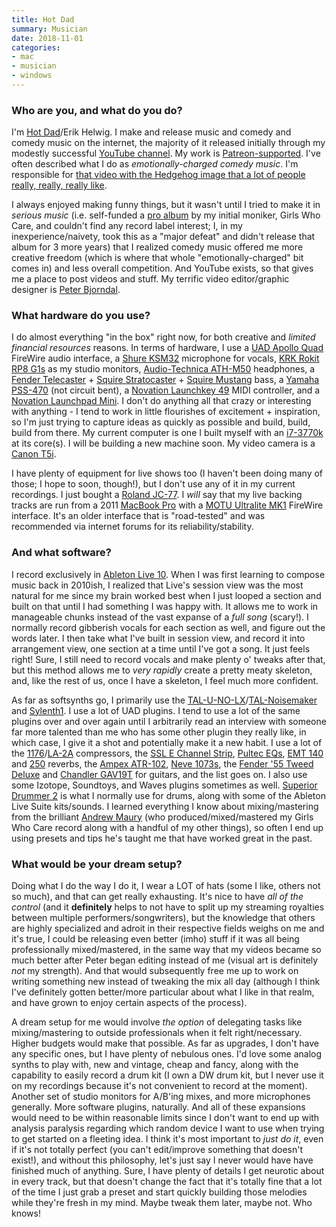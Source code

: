 ```yaml
---
title: Hot Dad
summary: Musician 
date: 2018-11-01
categories:
- mac 
- musician
- windows
---
```


### Who are you, and what do you do?

I'm [Hot Dad](http://hotdad.club/ "Erik's website.")/Erik Helwig. I make and release music and comedy and comedy music on the internet, the majority of it released initially through my modestly successful [YouTube channel](https://www.youtube.com/channel/UCGY2w6hIZWwyxasBUN7wbaQ "Erik's YouTube channel"). My work is [Patreon-supported](https://www.patreon.com/hotdad "Erik's Patreon account."). I've often described what I do as _emotionally-charged comedy music_. I'm responsible for [that video with the Hedgehog image that a lot of people really, really, really like](https://www.youtube.com/watch?v=7eKv4BEujFU "Erik's YouTube song about an image of a hedgehog.").

I always enjoyed making funny things, but it wasn't until I tried to make it in _serious music_ (i.e. self-funded a [pro album](https://www.youtube.com/watch?v=KSqBB4G2WBw "Erik's full album, Light Sleeper, on YouTube.") by my initial moniker, Girls Who Care, and couldn't find any record label interest; I, in my inexperience/naivety, took this as a "major defeat" and didn't release that album for 3 more years) that I realized comedy music offered me more creative freedom (which is where that whole "emotionally-charged" bit comes in) and less overall competition. And YouTube exists, so that gives me a place to post videos and stuff. My terrific video editor/graphic designer is [Peter Bjorndal](https://bjornd.al "Peter's website.").

### What hardware do you use?

I do almost everything "in the box" right now, for both creative and _limited financial resources_ reasons. In terms of hardware, I use a [UAD Apollo Quad][apollo] FireWire audio interface, a [Shure KSM32][ksm32] microphone for vocals, [KRK Rokit RP8 G1s][rokit-8] as my studio monitors, [Audio-Technica ATH-M50][ath-m50] headphones, a [Fender Telecaster][telecaster] + [Squire Stratocaster][stratocaster] + [Squire Mustang][mustang] bass, a [Yamaha PSS-470][portasound-pss-470] (not circuit bent), a [Novation Launchkey 49][launchkey-49] MIDI controller, and a [Novation Launchpad Mini][launchpad-mini]. I don't do anything all that crazy or interesting with anything - I tend to work in little flourishes of excitement + inspiration, so I'm just trying to capture ideas as quickly as possible and build, build, build from there. My current computer is one I built myself with an [i7-3770k][core-i7-3770k] at its core(s). I will be building a new machine soon. My video camera is a [Canon T5i][eos-rebel-t5i].

I have plenty of equipment for live shows too (I haven't been doing many of those; I hope to soon, though!), but I don't use any of it in my current recordings. I just bought a [Roland JC-77][jazz-chorus-jc-77]. I _will_ say that my live backing tracks are run from a 2011 [MacBook Pro][macbook-pro] with a [MOTU Ultralite MK1][ultralite] FireWire interface. It's an older interface that is "road-tested" and was recommended via internet forums for its reliability/stability.

### And what software?

I record exclusively in [Ableton Live 10][live]. When I was first learning to compose music back in 2010ish, I realized that Live's session view was the most natural for me since my brain worked best when I just looped a section and built on that until I had something I was happy with. It allows me to work in manageable chunks instead of the vast expanse of a _full song_ (scary!). I normally record gibberish vocals for each section as well, and figure out the words later. I then take what I've built in session view, and record it into arrangement view, one section at a time until I've got a song. It just feels right! Sure, I still need to record vocals and make plenty o' tweaks after that, but this method allows me to _very rapidly_ create a pretty meaty skeleton, and, like the rest of us, once I have a skeleton, I feel much more confident.

As far as softsynths go, I primarily use the [TAL-U-NO-LX][]/[TAL-Noisemaker][] and [Sylenth1][]. I use a lot of UAD plugins. I tend to use a lot of the same plugins over and over again until I arbitrarily read an interview with someone far more talented than me who has some other plugin they really like, in which case, I give it a shot and potentially make it a new habit. I use a lot of the [1176][]/[LA-2A][] compressors, the [SSL E Channel Strip][ssl-4000-e-channel-strip], [Pultec EQs][pultec-passive-eq], [EMT 140][emt-140-classic-plate-reverberator] and [250][emt-250-classic-electronic-reverb] reverbs, the [Ampex ATR-102][atr-102-mastering-tape-recorder], [Neve 1073s][1073-preamp-and-eq], the [Fender '55 Tweed Deluxe][fender-55-tweed-deluxe] and [Chandler GAV19T][chandler-limited-gav19t-amplifier] for guitars, and the list goes on. I also use some Izotope, Soundtoys, and Waves plugins sometimes as well. [Superior Drummer 2][superior-drummer] is what I normally use for drums, along with some of the Ableton Live Suite kits/sounds. I learned everything I know about mixing/mastering from the brilliant [Andrew Maury](http://andrewmaury.net/ "Andrew's website.") (who produced/mixed/mastered my Girls Who Care record along with a handful of my other things), so often I end up using presets and tips he's taught me that have worked great in the past.

### What would be your dream setup?

Doing what I do the way I do it, I wear a LOT of hats (some I like, others not so much), and that can get really exhausting. It's nice to have _all of the control_ (and it **definitely** helps to not have to split up my streaming royalties between multiple performers/songwriters), but the knowledge that others are highly specialized and adroit in their respective fields weighs on me and it's true, I could be releasing even better (imho) stuff if it was all being professionally mixed/mastered, in the same way that my videos became so much better after Peter began editing instead of me (visual art is definitely _not_ my strength). And that would subsequently free me up to work on writing something new instead of tweaking the mix all day (although I think I've definitely gotten better/more particular about what I like in that realm, and have grown to enjoy certain aspects of the process).

A dream setup for me would involve _the option_ of delegating tasks like mixing/mastering to outside professionals when it felt right/necessary. Higher budgets would make that possible. As far as upgrades, I don't have any specific ones, but I have plenty of nebulous ones. I'd love some analog synths to play with, new and vintage, cheap and fancy, along with the capability to easily record a drum kit (I own a DW drum kit, but I never use it on my recordings because it's not convenient to record at the moment). Another set of studio monitors for A/B'ing mixes, and more microphones generally. More software plugins, naturally. And all of these expansions would need to be within reasonable limits since I don't want to end up with analysis paralysis regarding which random device I want to use when trying to get started on a fleeting idea. I think it's most important to _just do it_, even if it's not totally perfect (you can't edit/improve something that doesn't exist!), and without this philosophy, let's just say I never would have have finished much of anything. Sure, I have plenty of details I get neurotic about in every track, but that doesn't change the fact that it's totally fine that a lot of the time I just grab a preset and start quickly building those melodies while they're fresh in my mind. Maybe tweak them later, maybe not. Who knows!

[1073-preamp-and-eq]: http://web.archive.org/web/20220125233627/https://www.uaudio.com/uad-plugins/equalizers/neve-1073-collection.html "A pre-amp audio plugin."
[1176]: https://www.uaudio.com:443/store/compressors-limiters/1176-collection.html "An audio plugin that emulates the 1176 limiter."
[apollo]: https://www.uaudio.com/audio-interfaces/apollo.html "A Firewire/Thunderbolt audio interface."
[ath-m50]: http://www.audio-technica.com/en-us/ath-m50 "Studio headphones."
[atr-102-mastering-tape-recorder]: https://www.uaudio.com/uad-plugins/mastering/ampex-atr-102.html "An audio plugin."
[chandler-limited-gav19t-amplifier]: https://www.uaudio.com/uad-plugins/guitar-bass/chandler-gav-19t-guitar-amp.html "An audio plugin."
[core-i7-3770k]: https://corpredirect.intel.com/Redirector/404Redirector.aspx?https://ark.intel.com/products/65523/Intel-Core-i7-3770K-Processor-8M-Cache-up-to-3_90-GHz "A computer processor."
[emt-140-classic-plate-reverberator]: https://www.uaudio.com/uad-plugins/reverbs/emt-140.html "A reverb audio plugin."
[emt-250-classic-electronic-reverb]: https://www.uaudio.com/uad-plugins/reverbs/emt-250.html "A reverb audio plugin."
[eos-rebel-t5i]: https://en.wikipedia.org/wiki/Canon_EOS_700D "An 18 megapixel DSLR."
[fender-55-tweed-deluxe]: https://www.uaudio.com/uad-plugins/guitar-bass/fender-55-dlx.html "An audio plugin."
[jazz-chorus-jc-77]: https://reverb.com/p/roland-jazz-chorus-jc-77 "A guitar amp."
[ksm32]: http://web.archive.org/web/20230204212225/http://www.amazon.com/Shure-KSM32-Single-Diaphragm-Microphone-Champagne/dp/B0002GZK02 "A studio microphone."
[la-2a]: https://www.uaudio.com:443/store/compressors-limiters/la-2a.html "An audio plugin that emulates the LA-2A levelling amp."
[launchkey-49]: https://novationmusic.com/en/keys/launchkey "A music keyboard."
[launchpad-mini]: https://us.novationmusic.com/launchpad-mini "A mini controller for Ableton Live."
[live]: https://www.ableton.com/en/live/ "Musical creation software."
[macbook-pro]: https://www.apple.com/macbook-pro/ "A laptop."
[mustang]: https://en.wikipedia.org/wiki/Fender_Mustang "An electric guitar."
[portasound-pss-470]: https://www.vintagesynth.com/yamaha/pss470.php "A synth."
[pultec-passive-eq]: https://www.uaudio.com/uad-plugins/equalizers/pultec-passive-eq-collection.html "An audio plugin collection."
[rokit-8]: https://www.amazon.com/KRK-RP8G3-NA-Generation-Powered-Monitor/dp/B00FXBIG1G/ "A pair of powered speakers."
[ssl-4000-e-channel-strip]: https://www.uaudio.com/uad-plugins/channel-strips/ssl-4000-e-series-channel-strip-collection.html "An audio plugin collection."
[stratocaster]: https://en.wikipedia.org/wiki/Fender_Stratocaster "An electric guitar."
[superior-drummer]: https://en.wikipedia.org/wiki/Superior_drummer_2.0 "A drum sampler."
[sylenth1]: https://www.lennardigital.com/sylenth1/ "A virtual analog synth plugin."
[tal-noisemaker]: https://tal-software.com/products/tal-noisemaker "A synth audio plugin."
[tal-u-no-lx]: https://tal-software.com/products/tal-u-no-lx "An audio plugin emulating the Juno 60."
[telecaster]: https://en.wikipedia.org/wiki/Fender_Telecaster "An electric guitar."
[ultralite]: http://motu.com/products/motuaudio/copy_of_ultralite/body-old.html "A FireWire audio interface."
